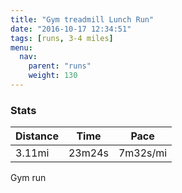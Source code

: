 ```yaml
---
title: "Gym treadmill Lunch Run"
date: "2016-10-17 12:34:51"
tags: [runs, 3-4 miles]
menu:
  nav:
    parent: "runs"
    weight: 130
---
```


### Stats

| Distance | Time | Pace |
|----------|------|------|
|3.11mi|23m24s|7m32s/mi|

Gym run

